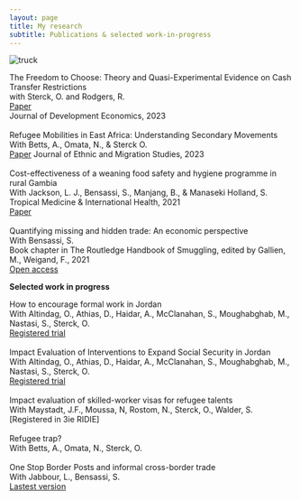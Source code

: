 ```yaml
---
layout: page
title: My research
subtitle: Publications & selected work-in-progress
---
```


![truck](/img/grains_truck_2.jpg)

The Freedom to Choose: Theory and Quasi-Experimental Evidence on Cash Transfer Restrictions <br/>
with Sterck, O. and Rodgers, R. <br/>
[Paper](https://www.sciencedirect.com/science/article/pii/S0304387822001699) <br/>
Journal of Development Economics, 2023 <br/>
<br/>
Refugee Mobilities in East Africa: Understanding Secondary Movements <br/>
With Betts, A., Omata, N., & Sterck O. <br/>
[Paper](https://www.tandfonline.com/doi/abs/10.1080/1369183X.2023.2169113)
Journal of Ethnic and Migration Studies, 2023 <br/>
<br/>
Cost-effectiveness of a weaning food safety and hygiene programme in rural Gambia <br/>
With Jackson, L. J., Bensassi, S., Manjang, B., & Manaseki Holland, S. <br/>
Tropical Medicine & International Health, 2021 <br/>
[Paper](https://onlinelibrary.wiley.com/doi/full/10.1111/tmi.13691) <br/>
<br/>
Quantifying missing and hidden trade: An economic perspective <br/>
With Bensassi, S. <br/>
Book chapter in The Routledge Handbook of Smuggling, edited by Gallien, M., Weigand, F., 2021 <br/>
[Open access](https://www.taylorfrancis.com/chapters/oa-edit/10.4324/9781003043645-5/quantifying-missing-hidden-trade-sami-bensassi-jade-siu) <br/>

**Selected work in progress**

How to encourage formal work in Jordan <br/>
With Altindag, O., Athias, D., Haidar, A., McClanahan, S., Moughabghab, M., Nastasi, S., Sterck, O. <br/>
[Registered trial](https://www.socialscienceregistry.org/trials/13884) <br/>
<br/>
Impact Evaluation of Interventions to Expand Social Security in Jordan <br/>
With Altindag, O., Athias, D., Haidar, A., McClanahan, S., Moughabghab, M., Nastasi, S., Sterck, O. <br/>
[Registered trial](https://www.socialscienceregistry.org/trials/12975) <br/>
<br/>
Impact evaluation of skilled-worker visas for refugee talents <br/>
With Maystadt, J.F., Moussa, N, Rostom, N., Sterck, O., Walder, S. <br/>
[Registered in 3ie RIDIE] <br/>
<br/>
Refugee trap? <br/>
With Betts, A., Omata, N., Sterck, O. <br/>
<br/>
One Stop Border Posts and informal cross-border trade <br/>
With Jabbour, L., Bensassi, S. <br/>
[Lastest version](https://github.com/jadesiu/jadesiu.github.io/blob/master/211201_osbp.pdf) <br/>
<br/>

